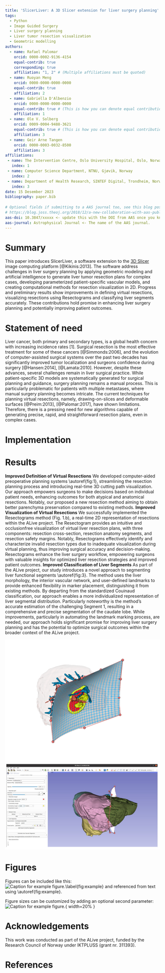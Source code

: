 ```yaml
---
title: 'SlicerLiver: A 3D Slicer extension for liver surgery planning'
tags:
  - Python
  - Image Guided Surgery
  - Liver surgery planning
  - Liver tumor resection visualization
  - Geometric modelling
authors:
  - name: Rafael Palomar
    orcid: 0000-0002-9136-4154
    equal-contrib: true
    corresponding: true
    affiliation: "1, 2" # (Multiple affiliations must be quoted)
  - name: Ruoyan Meng
    orcid: 0000-0000-0000-0000
    equal-contrib: true
    affiliation: 2
  - name: Gabriella D'Albenzio
    orcid: 0000-0000-0000-0000
    equal-contrib: true # (This is how you can denote equal contributions between multiple authors)
    affiliation: 1
  - name: Ole V. Solberg
    orcid: 0009-0004-9488-3621
    equal-contrib: true # (This is how you can denote equal contributions between multiple authors)
    affiliation: 3
  - name: Geir Arne Tangen
    orcid: 0000-0003-0032-8500
    affiliation: 3
affiliations:
 - name: The Intervention Centre, Oslo University Hospital, Oslo, Norway
   index: 1
 - name: Computer Science Department, NTNU, Gjøvik, Norway
   index: 2
 - name: Department of Health Research, SINTEF Digital, Trondheim, Norway 
   index: 3
date: 15 Desember 2023
bibliography: paper.bib

# Optional fields if submitting to a AAS journal too, see this blog post:
# https://blog.joss.theoj.org/2018/12/a-new-collaboration-with-aas-publishing
aas-doi: 10.3847/xxxxx <- update this with the DOI from AAS once you know it.
aas-journal: Astrophysical Journal <- The name of the AAS journal.
---
```


# Summary

This paper introduces SlicerLiver, a software extension to the [3D Slicer](https://slicer.org "3D Slicer")
image computing platform [@Kikinis:2013]. The software address challenges in liver surgery planning by 
applying geometric modeling and artificial intelligence to generate liver tumor 
resection plans for complex cases, developing parameterized patient-specific 
vascular models, and creating computational methods for resection visualization 
in 2D. Progress and preliminary results show improvements in defining virtual 
resections, visualizing resections using Resectograms and classifying liver 
segments accurately. These contributions hold promise in enhancing liver surgery 
planning and potentially improving patient outcomes.

# Statement of need

Liver cancer, both primary and secondary types, is a global health concern with 
increasing incidence rates [1]. Surgical resection is the most effective treatment 
for some of these cancers [@Simmonds:2006], and the evolution of computer-assisted surgical systems 
over the past two decades has significantly improved tumor localization and surgeons 
confidence during surgery [@Hansen:2014], [@Lamata:2010]. However, despite these advances, several challenges 
remain in liver surgical practice.
While patient-specific 3D models are systematically generated for surgical planning 
and guidance, surgery planning remains a manual process. This is particularly problematic 
for patients with multiple metastases, where manual surgery planning becomes intricate. 
The current techniques for planning virtual resections, namely, drawing-on-slices and 
deformable surfaces [@Preim:2013], [@Palomar:2017], have shown limitations. Therefore, there is a pressing 
need for new algorithms capable of generating precise, rapid, and straightforward 
resection plans, even in complex cases.


# Implementation

# Results

**Improved Definition of Virtual Resections**
We developed computer-aided preoperative planning systems \autoref{fig:1},
streamlining the resection planning process and introducing
real-time 3D cutting path visualization. Our approach empowers surgeons to make decisions based on individual patient
needs, enhancing outcomes for both atypical and anatomical
resections. Notably, our proposed a new resection method
aiming to obtain better parenchyma preservation compared to
existing methods.
**Improved Visualization of Virtual Resections**
We successfully implemented the Resectograms method (Fig. 1.b),
a real-time 2D representation of resections within the ALive
project. The Resectogram provides an intuitive and occlusionfree visualization of virtual liver resection plans, with three
components: resection cross-section, resection anatomy segments, and resection safety margins. Notably, Resectograms
effectively identify and characterize invalid resection types due
to inadequate visualization during virtual planning, thus improving surgical accuracy and decision-making. Resectograms
enhance the liver surgery workflow, empowering surgeons with
valuable insights for optimized liver resection strategies and
improved patient outcomes.
**Improved Classification of Liver Segments**
As part of the ALive project, our study introduces a novel approach to
segmenting liver functional segments \autoref{fig:3}. The method
uses the liver morphology, the interior vascular network,
and user-defined landmarks to provide enhanced flexibility in
marker placement, distinguishing it from existing methods. By
departing from the standardized Couinaud classification, our
approach enables a more individualized representation of liver
segmental distribution. Particularly noteworthy is the method’s
accurate estimation of the challenging Segment 1, resulting in
a comprehensive and precise segmentation of the caudate lobe.
While improvements, particularly in automating the landmark
marking process, are needed, our approach holds significant
promise for improving liver surgery planning and has the
potential to optimize surgical outcomes within the broader
context of the ALive project.



![Specification of a virtual resection with visualization of safety margins.\label{fig:1}](Screenshots/Slicer-Liver_screenshot_04.png)
![Visializing liver segments.\label{fig:3}](Screenshots/Slicer-Liver_screenshot_14.jpg)

# Figures

Figures can be included like this:
![Caption for example figure.\label{fig:example}](figure.png)
and referenced from text using \autoref{fig:example}.

Figure sizes can be customized by adding an optional second parameter:
![Caption for example figure.](figure.png){ width=20% }

# Acknowledgements
This work was conducted as part of the ALive project, funded by the Research Council of Norway under IKTPLUSS (grant nr. 311393).


# References
